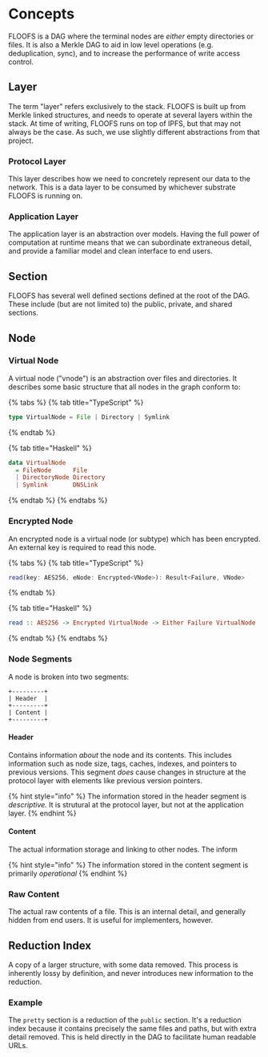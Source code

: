 # Concepts

FLOOFS is a DAG where the terminal nodes are _either_ empty directories or files. It is also a Merkle DAG to aid in low level operations \(e.g. deduplication, sync\), and to increase the performance of write access control.

## Layer

The term "layer" refers exclusively to the stack. FLOOFS is built up from Merkle linked structures, and needs to operate at several layers within the stack. At time of writing, FLOOFS runs on top of IPFS, but that may not always be the case. As such, we use slightly different abstractions from that project.

### Protocol Layer

This layer describes how we need to concretely represent our data to the network. This is a data layer to be consumed by whichever substrate FLOOFS is running on.

### Application Layer

The application layer is an abstraction over models. Having the full power of computation at runtime means that we can subordinate extraneous detail, and provide a familiar model and clean interface to end users.

## Section

FLOOFS has several well defined sections defined at the root of the DAG. These include \(but are not limited to\) the public, private, and shared sections.

## Node 

### Virtual Node

A virtual node \("vnode"\) is an abstraction over files and directories. It describes some basic structure that all nodes in the graph conform to:

{% tabs %}
{% tab title="TypeScript" %}
```typescript
type VirtualNode = File | Directory | Symlink
```
{% endtab %}

{% tab title="Haskell" %}
```haskell
data VirtualNode
  = FileNode      File
  | DirectoryNode Directory
  | Symlink       DNSLink
```
{% endtab %}
{% endtabs %}

### Encrypted Node

An encrypted node is a virtual node \(or subtype\) which has been encrypted. An external key is required to read this node.

{% tabs %}
{% tab title="TypeScript" %}
```typescript
read(key: AES256, eNode: Encrypted<VNode>): Result<Failure, VNode>
```
{% endtab %}

{% tab title="Haskell" %}
```haskell
read :: AES256 -> Encrypted VirtualNode -> Either Failure VirtualNode
```
{% endtab %}
{% endtabs %}

### Node Segments

A node is broken into two segments:

```text
+---------+
| Header  |
+---------+
| Content |
+---------+
```

#### Header

Contains information _about_ the node and its contents. This includes information such as node size, tags, caches, indexes, and pointers to previous versions. This segment _does_ cause changes in structure at the protocol layer with elements like previous version pointers.

{% hint style="info" %}
The information stored in the header segment is _descriptive._ It is strutural at the protocol layer, but not at the application layer.
{% endhint %}

#### Content

The actual information storage and linking to other nodes. The inform

{% hint style="info" %}
The information stored in the content segment is primarily _operational_
{% endhint %}

### Raw Content

The actual raw contents of a file. This is an internal detail, and generally hidden from end users. It is useful for implementers, however.

## Reduction Index

A copy of a larger structure, with some data removed. This process is inherently lossy by definition, and never introduces new information to the reduction.

### Example

The `pretty` section is a reduction of the `public` section. It's a reduction index because it contains precisely the same files and paths, but with extra detail removed. This is held directly in the DAG to facilitate human readable URLs.


